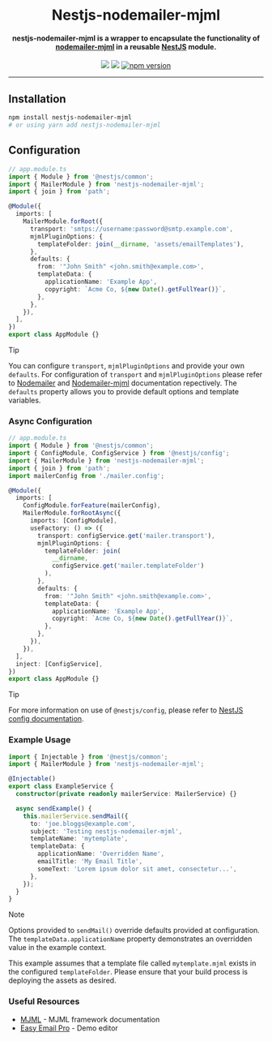 <h1 align="center">
  <br>
  Nestjs-nodemailer-mjml
  <br>
</h1>

<h4 align="center">
<b>nestjs-nodemailer-mjml</b> is a wrapper to encapsulate the functionality of <a href="https://www.npmjs.com/package/nodemailer-mjml"><b>nodemailer-mjml</b></a> in a reusable <a href="https://nestjs.com/"><b>NestJS</b></a> module.

</h4>
  
<p align="center">
  <a href="https://github.com/dougal83/nestjs-nodemailer-mjml/actions/workflows/ci.yml"><img src="https://github.com/dougal83/nestjs-nodemailer-mjml/actions/workflows/ci.yml/badge.svg"></a>
  <a href="https://github.com/dougal83/nestjs-nodemailer-mjml/actions/workflows/publish.yml"><img src="https://github.com/dougal83/nestjs-nodemailer-mjml/actions/workflows/publish.yml/badge.svg"></a>
  <a href="https://badge.fury.io/js/nestjs-nodemailer-mjml"><img src="https://badge.fury.io/js/nestjs-nodemailer-mjml.svg" alt="npm version"></a>
</p>

---

## Installation

```sh
npm install nestjs-nodemailer-mjml
# or using yarn add nestjs-nodemailer-mjml
```

## Configuration

```ts
// app.module.ts
import { Module } from '@nestjs/common';
import { MailerModule } from 'nestjs-nodemailer-mjml';
import { join } from 'path';

@Module({
  imports: [
    MailerModule.forRoot({
      transport: 'smtps://username:password@smtp.example.com',
      mjmlPluginOptions: {
        templateFolder: join(__dirname, 'assets/emailTemplates'),
      },
      defaults: {
        from: '"John Smith" <john.smith@example.com>',
        templateData: {
          applicationName: 'Example App',
          copyright: `Acme Co, ${new Date().getFullYear()}`,
        },
      },
    }),
  ],
})
export class AppModule {}
```

> [!TIP]
> You can configure `transport`, `mjmlPluginOptions` and provide your own `defaults`.
> For configuration of `transport` and `mjmlPluginOptions` please refer to [Nodemailer](https://www.nodemailer.com/smtp/) and [Nodemailer-mjml](https://www.npmjs.com/package/nodemailer-mjml) documentation repectively. The `defaults` property allows you to provide default options and template variables.

### Async Configuration

```ts
// app.module.ts
import { Module } from '@nestjs/common';
import { ConfigModule, ConfigService } from '@nestjs/config';
import { MailerModule } from 'nestjs-nodemailer-mjml';
import { join } from 'path';
import mailerConfig from './mailer.config';

@Module({
  imports: [
    ConfigModule.forFeature(mailerConfig),
    MailerModule.forRootAsync({
      imports: [ConfigModule],
      useFactory: () => ({
        transport: configService.get('mailer.transport'),
        mjmlPluginOptions: {
          templateFolder: join(
            __dirname,
            configService.get('mailer.templateFolder')
          ),
        },
        defaults: {
          from: '"John Smith" <john.smith@example.com>',
          templateData: {
            applicationName: 'Example App',
            copyright: `Acme Co, ${new Date().getFullYear()}`,
          },
        },
      }),
    }),
  ],
  inject: [ConfigService],
})
export class AppModule {}
```

> [!TIP]
> For more information on use of `@nestjs/config`, please refer to [NestJS config documentation](https://docs.nestjs.com/techniques/configuration).

### Example Usage

```ts
import { Injectable } from '@nestjs/common';
import { MailerModule } from 'nestjs-nodemailer-mjml';

@Injectable()
export class ExampleService {
  constructor(private readonly mailerService: MailerService) {}

  async sendExample() {
    this.mailerService.sendMail({
      to: 'joe.bloggs@example.com',
      subject: 'Testing nestjs-nodemailer-mjml',
      templateName: 'mytemplate',
      templateData: {
        applicationName: 'Overridden Name',
        emailTitle: 'My Email Title',
        someText: 'Lorem ipsum dolor sit amet, consectetur...',
      },
    });
  }
}
```

> [!NOTE]
> Options provided to `sendMail()` override defaults provided at configuration. The `templateData.applicationName` property demonstrates an overridden value in the example context.

This example assumes that a template file called `mytemplate.mjml` exists in the configured `templateFolder`. Please ensure that your build process is deploying the assets as desired.

### Useful Resources

- [MJML](https://mjml.io/) - MJML framework documentation
- [Easy Email Pro](https://demo.easyemail.pro/full?utm_source=website) - Demo editor
